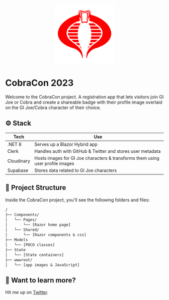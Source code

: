 <p style="text-align:center">
<img alt="Cobra logo" src="CobraCon/wwwroot/images/cobra-android-chrome-192x192.png">
</p>

# CobraCon 2023

Welcome to the CobraCon project. A registration app that lets visitors join
GI Joe or Cobra and create a shareable badge with their profile image overlaid
on the GI Joe/Cobra character of their choice.

## ⚙️ Stack

| Tech       | Use                                                                            |
| ---------- | ------------------------------------------------------------------------------ |
| .NET 8     | Serves up a Blazor Hybrid app                                                  |
| Clerk      | Handles auth with GitHub & Twitter and stores user metadata                    |
| Cloudinary | Hosts images for GI Joe characters & transforms them using user profile images |
| Supabase   | Stores data related to GI Joe characters                                       |

## 🚀 Project Structure

Inside the CobraCon project, you'll see the following folders and files:

```text
/
├── Components/
│   └── Pages/
│       └── [Razor home page]
│   └── Shared/
│       └── [Razor components & css]
├── Models
│   └── [POCO classes]
├── State
│   └── [State containers]
├── wwwroot/
│   └── [app images & JavaScript]
```

## 👀 Want to learn more?

Hit me up on [Twitter](https://twitter.com/michaeljolley).
